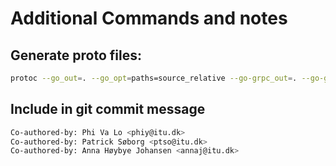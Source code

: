 # Additional Commands and notes

## Generate proto files:
```bash
protoc --go_out=. --go_opt=paths=source_relative --go-grpc_out=. --go-grpc_opt=paths=source_relative proto/proto.proto
```

## Include in git commit message 

```bash
Co-authored-by: Phi Va Lo <phiy@itu.dk>
Co-authored-by: Patrick Søborg <ptso@itu.dk>
Co-authored-by: Anna Høybye Johansen <annaj@itu.dk>
```